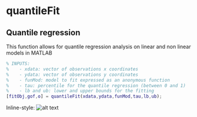 # quantileFit

## Quantile regression
This function allows for quantile regression analysis on linear and non linear models in MATLAB

```MATLAB
% INPUTS:
%    - xdata: vector of observations x coordinates
%    - ydata: vector of observations y coordinates
%    - funMod: model to fit expressed as an anonymous function
%    - tau: percentile for the quantile regression (between 0 and 1)
%    - lb and ub: lower and upper bounds for the fitting
[fitObj,gof,o] = quantileFit(xdata,ydata,funMod,tau,lb,ub);
```

Inline-style: 
![alt text](https://github.com/PabRD/quantileFit/tree/main/quantileFit_Example.png)
